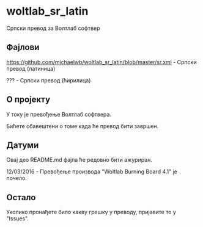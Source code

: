 # woltlab_sr_latin
Српски превод за Волтлаб софтвер

## Фајлови

https://github.com/michaelwb/woltlab_sr_latin/blob/master/sr.xml - Српски превод (латиница)

??? - Српски превод (ћирилица)

## О пројекту

У току је превођење Волтлаб софтвера.

Бићете обавештени о томе када ће превод бити завршен.

## Датуми

Овај део README.md фајла ће редовно бити ажуриран.

12/03/2016 - Превођење производа "Woltlab Burning Board 4.1" је почело.

## Остало

Уколико пронађете било какву грешку у преводу, пријавите то у "Issues".




